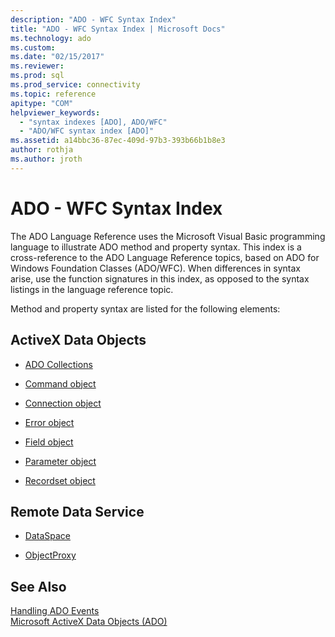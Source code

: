 ```yaml
---
description: "ADO - WFC Syntax Index"
title: "ADO - WFC Syntax Index | Microsoft Docs"
ms.technology: ado
ms.custom: 
ms.date: "02/15/2017"
ms.reviewer: 
ms.prod: sql
ms.prod_service: connectivity
ms.topic: reference
apitype: "COM"
helpviewer_keywords: 
  - "syntax indexes [ADO], ADO/WFC"
  - "ADO/WFC syntax index [ADO]"
ms.assetid: a14bbc36-87ec-409d-97b3-393b66b1b8e3
author: rothja
ms.author: jroth
---
```

# ADO - WFC Syntax Index
The ADO Language Reference uses the Microsoft Visual Basic programming language to illustrate ADO method and property syntax. This index is a cross-reference to the ADO Language Reference topics, based on ADO for Windows Foundation Classes (ADO/WFC). When differences in syntax arise, use the function signatures in this index, as opposed to the syntax listings in the language reference topic.  
  
 Method and property syntax are listed for the following elements:  
  
## ActiveX Data Objects  
  
-   [ADO Collections](./collections-ado-wfc-syntax.md)  
  
-   [Command object](./command-ado-wfc-syntax.md)  
  
-   [Connection object](./connection-ado-wfc-syntax.md)  
  
-   [Error object](./error-ado-wfc-syntax.md)  
  
-   [Field object](./field-ado-wfc-syntax.md)  
  
-   [Parameter object](./parameter-ado-wfc-syntax.md)  
  
-   [Recordset object](./recordset-ado-wfc-syntax.md)  
  
## Remote Data Service  
  
-   [DataSpace](./dataspace-ado-wfc-syntax.md)  
  
-   [ObjectProxy](./objectproxy-ado-wfc-syntax.md)  
  
## See Also  
 [Handling ADO Events](../../guide/data/handling-ado-events.md)   
 [Microsoft ActiveX Data Objects (ADO)](../../microsoft-activex-data-objects-ado.md)